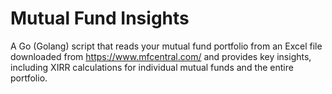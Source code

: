 # Mutual Fund Insights

A Go (Golang) script that reads your mutual fund portfolio from an Excel file downloaded from https://www.mfcentral.com/ and provides key insights, including XIRR calculations for individual mutual funds and the entire portfolio.

